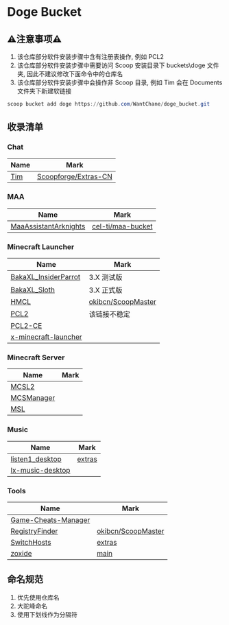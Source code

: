 # Doge Bucket

## ⚠️注意事项⚠️

1. 该仓库部分软件安装步骤中含有注册表操作, 例如 PCL2
2. 该仓库部分软件安装步骤中需要访问 Scoop 安装目录下 buckets\doge 文件夹, 因此不建议修改下面命令中的仓库名
3. 该仓库部分软件安装步骤中会操作非 Scoop 目录, 例如 Tim 会在 Documents 文件夹下新建软链接

```powershell
scoop bucket add doge https://github.com/WantChane/doge_bucket.git
```

## 收录清单

### Chat

| Name                       | Mark                                                                                        |
| -------------------------- | ------------------------------------------------------------------------------------------- |
| [Tim](https://tim.qq.com/) | [Scoopforge/Extras-CN](https://github.com/Scoopforge/Extras-CN/blob/master/bucket/tim.json) |

### MAA

| Name                                      | Mark                                                                                  |
| ----------------------------------------- | ------------------------------------------------------------------------------------- |
| [MaaAssistantArknights](https://maa.plus) | [cel-ti/maa-bucket](https://github.com/cel-ti/maa-bucket/blob/master/bucket/maa.json) |

### Minecraft Launcher

| Name                                                    | Mark                                                                                     |
| ------------------------------------------------------- | ---------------------------------------------------------------------------------------- |
| [BakaXL_InsiderParrot](https://www.bakaxl.com)          | 3.X 测试版                                                                               |
| [BakaXL_Sloth](https://www.bakaxl.com)                  | 3.X 正式版                                                                               |
| [HMCL](https://github.com/huanghongxun/HMCL)            | [okibcn/ScoopMaster](https://github.com/okibcn/ScoopMaster/blob/master/bucket/hmcl.json) |
| [PCL2](https://github.com/Hex-Dragon/PCL2)              | 该链接不稳定                                                                             |
| [PCL2-CE](https://pcl-community.github.io/PCL2-CE-Web/) |                                                                                          |
| [x-minecraft-launcher](https://xmcl.app/zh/)            |                                                                                          |

### Minecraft Server

| Name                                      | Mark |
| ----------------------------------------- | ---- |
| [MCSL2](https://v2.mcsl.com.cn/)          |      |
| [MCSManager](https://www.mcsmanager.com/) |      |
| [MSL](https://www.mslmc.cn/)              |      |

### Music

| Name                                                            | Mark                                                                                      |
| --------------------------------------------------------------- | ----------------------------------------------------------------------------------------- |
| [listen1_desktop](http://listen1.github.io/listen1/)            | [extras](https://github.com/ScoopInstaller/Extras/blob/master/bucket/listen1desktop.json) |
| [lx-music-desktop](https://github.com/lyswhut/lx-music-desktop) |                                                                                           |

### Tools

| Name                                                                   | Mark                                                                                                |
| ---------------------------------------------------------------------- | --------------------------------------------------------------------------------------------------- |
| [Game-Cheats-Manager](https://github.com/dyang886/Game-Cheats-Manager) |                                                                                                     |
| [RegistryFinder](https://registry-finder.com/)                         | [okibcn/ScoopMaster](https://github.com/okibcn/ScoopMaster/blob/master/bucket/registry-finder.json) |
| [SwitchHosts](https://switchhosts.vercel.app/zh)                       | [extras](https://github.com/ScoopInstaller/Extras/blob/master/bucket/switchhosts.json)              |
| [zoxide](https://github.com/ajeetdsouza/zoxide)                        | [main](https://github.com/ScoopInstaller/Main/blob/master/bucket/zoxide.json)                       |

## 命名规范

1. 优先使用仓库名
2. 大驼峰命名
3. 使用下划线作为分隔符
